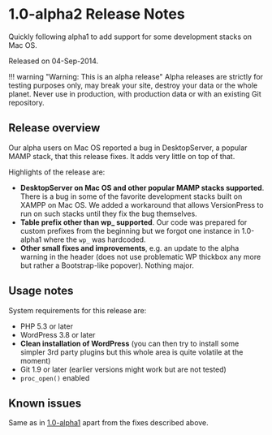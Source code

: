 # 1.0-alpha2 Release Notes #

Quickly following alpha1 to add support for some development stacks on Mac OS.

Released on 04-Sep-2014.

!!! warning "Warning: This is an alpha release"
    Alpha releases are strictly for testing purposes only, may break your site, destroy your data or the whole planet. Never use in production, with production data or with an existing Git repository.

## Release overview ##

Our alpha users on Mac OS reported a bug in DesktopServer, a popular MAMP stack, that this release fixes. It adds very little on top of that.

Highlights of the release are:

* **DesktopServer on Mac OS and other popular MAMP stacks supported**. There is a bug in some of the favorite development stacks built on XAMPP on Mac OS. We added a workaround that allows VersionPress to run on such stacks until they fix the bug themselves.
* **Table prefix other than wp_ supported**. Our code was prepared for custom prefixes from the beginning but we forgot one instance in 1.0-alpha1 where the `wp_` was hardcoded.
* **Other small fixes and improvements**, e.g. an update to the alpha warning in the header (does not use problematic WP thickbox any more but rather a Bootstrap-like popover). Nothing major.


## Usage notes ##

System requirements for this release are:

* PHP 5.3 or later
* WordPress 3.8 or later
* **Clean installation of WordPress**  (you can then try to install some simpler 3rd party plugins but this whole area is quite volatile at the moment)
* Git 1.9 or later (earlier versions might work but are not tested)
* `proc_open()` enabled


## Known issues ##

Same as in [1.0-alpha1](1.0-alpha1.md) apart from the fixes described above.

